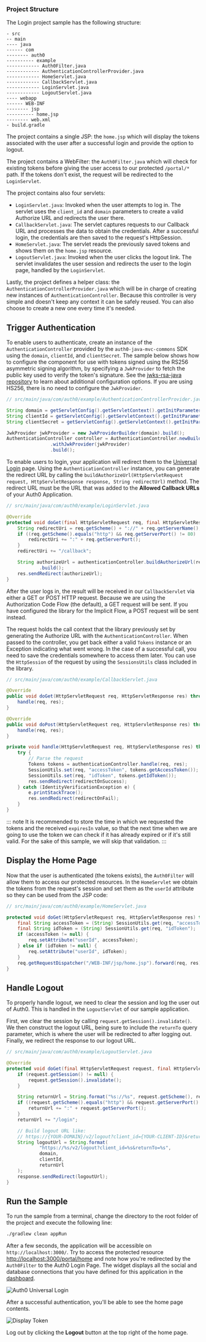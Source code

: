 ### Project Structure

The Login project sample has the following structure:

```text
- src
-- main
---- java
------ com
-------- auth0
---------- example
------------ Auth0Filter.java
------------ AuthenticationControllerProvider.java
------------ HomeServlet.java
------------ CallbackServlet.java
------------ LoginServlet.java
------------ LogoutServlet.java
---- webapp
------ WEB-INF
-------- jsp
---------- home.jsp
-------- web.xml
- build.gradle
```

The project contains a single JSP: the `home.jsp` which will display the tokens associated with the user after a successful login and provide the option to logout.

The project contains a WebFilter: the `Auth0Filter.java` which will check for existing tokens before giving the user access to our protected `/portal/*` path. If the tokens don't exist, the request will be redirected to the `LoginServlet`.

The project contains also four servlets:
- `LoginServlet.java`: Invoked when the user attempts to log in. The servlet uses the `client_id` and `domain` parameters to create a valid Authorize URL and redirects the user there.
- `CallbackServlet.java`: The servlet captures requests to our Callback URL and processes the data to obtain the credentials. After a successful login, the credentials are then saved to the request's HttpSession.
- `HomeServlet.java`: The servlet reads the previously saved tokens and shows them on the `home.jsp` resource.
- `LogoutServlet.java`: Invoked when the user clicks the logout link. The servlet invalidates the user session and redirects the user to the login page, handled by the `LoginServlet`.

Lastly, the project defines a helper class: the `AuthenticationControllerProvider.java` which will be in charge of creating new instances of `AuthenticationController`. Because this controller is very simple and doesn't keep any context it can be safely reused. You can also choose to create a new one every time it's needed.

## Trigger Authentication

To enable users to authenticate, create an instance of the `AuthenticationController` provided by the `auth0-java-mvc-commons` SDK using the `domain`, `clientId`, and `clientSecret`.  The sample below shows how to configure the component for use with tokens signed using the RS256 asymmetric signing algorithm, by specifying a `JwkProvider` to fetch the public key used to verify the token's signature. See the [jwks-rsa-java repository](https://github.com/auth0/jwks-rsa-java) to learn about additional configuration options. If you are using HS256, there is no need to configure the `JwkProvider`. 

```java
// src/main/java/com/auth0/example/AuthenticationControllerProvider.java

String domain = getServletConfig().getServletContext().getInitParameter("com.auth0.domain");
String clientId = getServletConfig().getServletContext().getInitParameter("com.auth0.clientId");
String clientSecret = getServletConfig().getServletContext().getInitParameter("com.auth0.clientSecret");

JwkProvider jwkProvider = new JwkProviderBuilder(domain).build();
AuthenticationController controller = AuthenticationController.newBuilder(domain, clientId, clientSecret)
                .withJwkProvider(jwkProvider)
                .build();
```

To enable users to login, your application will redirect them to the [Universal Login](https://auth0.com/docs/universal-login) page. Using the `AuthenticationController` instance, you can generate the redirect URL by calling the `buildAuthorizeUrl(HttpServletRequest request, HttpServletResponse response, String redirectUrl)` method. The redirect URL must be the URL that was added to the **Allowed Callback URLs** of your Auth0 Application.

```java
// src/main/java/com/auth0/example/LoginServlet.java

@Override
protected void doGet(final HttpServletRequest req, final HttpServletResponse res) throws ServletException, IOException {
    String redirectUri = req.getScheme() + "://" + req.getServerName();
    if ((req.getScheme().equals("http") && req.getServerPort() != 80) || (req.getScheme().equals("https") && req.getServerPort() != 443)) {
        redirectUri += ":" + req.getServerPort();
    }
    redirectUri += "/callback";

    String authorizeUrl = authenticationController.buildAuthorizeUrl(req, res, redirectUri)
            .build();
    res.sendRedirect(authorizeUrl);
}
```

After the user logs in, the result will be received in our `CallbackServlet` via either a GET or POST HTTP request. Because we are using the Authorization Code Flow (the default), a GET request will be sent. If you have configured the library for the Implicit Flow, a POST request will be sent instead.

The request holds the call context that the library previously set by generating the Authorize URL with the `AuthenticationController`. When passed to the controller, you get back either a valid `Tokens` instance or an Exception indicating what went wrong. In the case of a successful call, you need to save the credentials somewhere to access them later. You can use the `HttpSession` of the request by using the `SessionsUtils` class included in the library.

```java
// src/main/java/com/auth0/example/CallbackServlet.java

@Override
public void doGet(HttpServletRequest req, HttpServletResponse res) throws IOException, ServletException {
    handle(req, res);
}

@Override
public void doPost(HttpServletRequest req, HttpServletResponse res) throws IOException, ServletException {
    handle(req, res);
}

private void handle(HttpServletRequest req, HttpServletResponse res) throws IOException {
    try {
        // Parse the request
        Tokens tokens = authenticationController.handle(req, res);
        SessionUtils.set(req, "accessToken", tokens.getAccessToken());
        SessionUtils.set(req, "idToken", tokens.getIdToken());
        res.sendRedirect(redirectOnSuccess);
    } catch (IdentityVerificationException e) {
        e.printStackTrace();
        res.sendRedirect(redirectOnFail);
    }
}
```

::: note
It is recommended to store the time in which we requested the tokens and the received `expiresIn` value, so that the next time when we are going to use the token we can check if it has already expired or if it's still valid. For the sake of this sample, we will skip that validation.
:::

## Display the Home Page

Now that the user is authenticated (the tokens exists), the `Auth0Filter` will allow them to access our protected resources. In the `HomeServlet` we obtain the tokens from the request's session and set them as the `userId` attribute so they can be used from the JSP code:

```java
// src/main/java/com/auth0/example/HomeServlet.java

protected void doGet(HttpServletRequest req, HttpServletResponse res) throws ServletException, IOException {
    final String accessToken = (String) SessionUtils.get(req, "accessToken");
    final String idToken = (String) SessionUtils.get(req, "idToken");
    if (accessToken != null) {
        req.setAttribute("userId", accessToken);
    } else if (idToken != null) {
        req.setAttribute("userId", idToken);
    }
    req.getRequestDispatcher("/WEB-INF/jsp/home.jsp").forward(req, res);
}
```

## Handle Logout

To properly handle logout, we need to clear the session and log the user out of Auth0. This is handled in the `LogoutServlet` of our sample application.

First, we clear the session by calling `request.getSession().invalidate()`. We then construct the logout URL, being sure to include the `returnTo` query parameter, which is where the user will be redirected to after logging out. Finally, we redirect the response to our logout URL.


```java
// src/main/java/com/auth0/example/LogoutServlet.java

@Override
protected void doGet(final HttpServletRequest request, final HttpServletResponse response) throws ServletException, IOException {
    if (request.getSession() != null) {
        request.getSession().invalidate();
    }

    String returnUrl = String.format("%s://%s", request.getScheme(), request.getServerName());
    if ((request.getScheme().equals("http") && request.getServerPort() != 80) || (request.getScheme().equals("https") && request.getServerPort() != 443)) {
        returnUrl += ":" + request.getServerPort();
    }
    returnUrl += "/login";

    // Build logout URL like:
    // https://{YOUR-DOMAIN}/v2/logout?client_id={YOUR-CLIENT-ID}&returnTo=http://localhost:3000/login
    String logoutUrl = String.format(
            "https://%s/v2/logout?client_id=%s&returnTo=%s",
            domain,
            clientId,
            returnUrl
    );
    response.sendRedirect(logoutUrl);
}
```

## Run the Sample

To run the sample from a terminal, change the directory to the root folder of the project and execute the following line:

```bash
./gradlew clean appRun
```

After a few seconds, the application will be accessible on `http://localhost:3000/`. Try to access the protected resource [http://localhost:3000/portal/home](http://localhost:3000/portal/home) and note how you're redirected by the `Auth0Filter` to the Auth0 Login Page. The widget displays all the social and database connections that you have defined for this application in the [dashboard](${manage_url}/#/).

![Auth0 Universal Login](/media/articles/angularjs/universal-login.png)

After a successful authentication, you'll be able to see the home page contents.

![Display Token](/media/articles/java/display-token.png)

Log out by clicking the **Logout** button at the top right of the home page.
